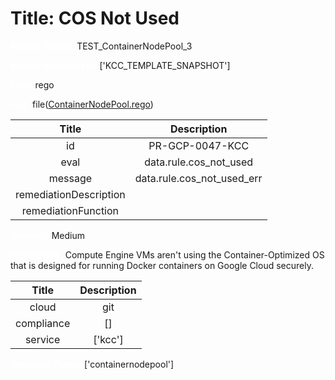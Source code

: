 



# Title: COS Not Used


***<font color="white">Master Test Id:</font>*** TEST_ContainerNodePool_3

***<font color="white">Master Snapshot Id:</font>*** ['KCC_TEMPLATE_SNAPSHOT']

***<font color="white">type:</font>*** rego

***<font color="white">rule:</font>*** file([ContainerNodePool.rego])  
  
  
  
  

|Title|Description|
| :---: | :---: |
|id|PR-GCP-0047-KCC|
|eval|data.rule.cos_not_used|
|message|data.rule.cos_not_used_err|
|remediationDescription||
|remediationFunction||


***<font color="white">Severity:</font>*** Medium

***<font color="white">Description:</font>*** Compute Engine VMs aren't using the Container-Optimized OS that is designed for running Docker containers on Google Cloud securely.  
  
  

|Title|Description|
| :---: | :---: |
|cloud|git|
|compliance|[]|
|service|['kcc']|


***<font color="white">Resource Types:</font>*** ['containernodepool']


[ContainerNodePool.rego]: https://github.com/prancer-io/prancer-compliance-test/tree/master/google/kcc/ContainerNodePool.rego
